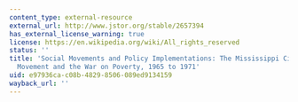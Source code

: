 ```yaml
---
content_type: external-resource
external_url: http://www.jstor.org/stable/2657394
has_external_license_warning: true
license: https://en.wikipedia.org/wiki/All_rights_reserved
status: ''
title: 'Social Movements and Policy Implementations: The Mississippi Civil Rights
  Movement and the War on Poverty, 1965 to 1971'
uid: e97936ca-c08b-4829-8506-089ed9134159
wayback_url: ''
---
```

